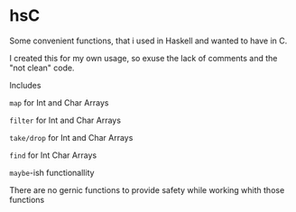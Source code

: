 # hsC

Some convenient functions, that i used in Haskell and wanted to have in C.

I created this for my own usage, so exuse the lack of comments and the "not clean" code.

Includes

```map``` for Int and Char Arrays

```filter``` for Int and Char Arrays

```take/drop``` for Int and Char Arrays

```find``` for Int Char Arrays

```maybe```-ish functionallity

There are no gernic functions to provide safety while working whith those functions
